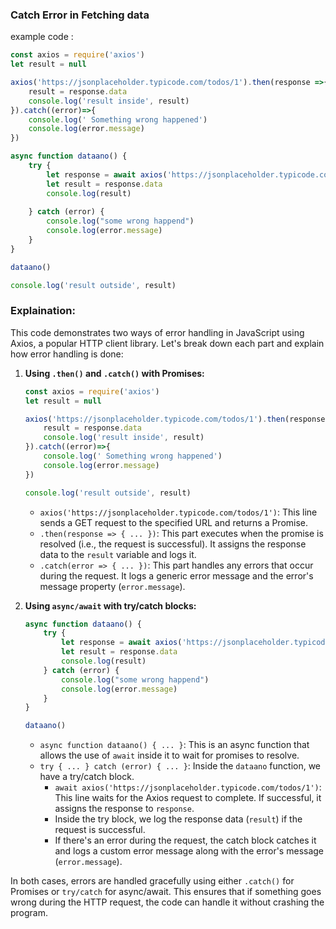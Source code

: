 ### Catch Error in Fetching data

example code :
```js
const axios = require('axios')
let result = null

axios('https://jsonplaceholder.typicode.com/todos/1').then(response =>{ 
    result = response.data
    console.log('result inside', result)
}).catch((error)=>{
    console.log(' Something wrong happened')
    console.log(error.message)
})

async function dataano() {
    try {
        let response = await axios('https://jsonplaceholder.typicode.com/todos/1')
        let result = response.data
        console.log(result)
          
    } catch (error) {
        console.log("some wrong happend")
        console.log(error.message)
    }
}

dataano()

console.log('result outside', result)

```

### Explaination:

This code demonstrates two ways of error handling in JavaScript using Axios, a popular HTTP client library. Let's break down each part and explain how error handling is done:

1. **Using `.then()` and `.catch()` with Promises:**
   ```js
   const axios = require('axios')
   let result = null

   axios('https://jsonplaceholder.typicode.com/todos/1').then(response =>{ 
       result = response.data
       console.log('result inside', result)
   }).catch((error)=>{
       console.log(' Something wrong happened')
       console.log(error.message)
   })

   console.log('result outside', result)
   ```
   - `axios('https://jsonplaceholder.typicode.com/todos/1')`: This line sends a GET request to the specified URL and returns a Promise.
   - `.then(response => { ... })`: This part executes when the promise is resolved (i.e., the request is successful). It assigns the response data to the `result` variable and logs it.
   - `.catch(error => { ... })`: This part handles any errors that occur during the request. It logs a generic error message and the error's message property (`error.message`).

2. **Using `async/await` with try/catch blocks:**
   ```js
   async function dataano() {
       try {
           let response = await axios('https://jsonplaceholder.typicode.com/todos/1')
           let result = response.data
           console.log(result)
       } catch (error) {
           console.log("some wrong happend")
           console.log(error.message)
       }
   }

   dataano()
   ```
   - `async function dataano() { ... }`: This is an async function that allows the use of `await` inside it to wait for promises to resolve.
   - `try { ... } catch (error) { ... }`: Inside the `dataano` function, we have a try/catch block.
     - `await axios('https://jsonplaceholder.typicode.com/todos/1')`: This line waits for the Axios request to complete. If successful, it assigns the response to `response`.
     - Inside the try block, we log the response data (`result`) if the request is successful.
     - If there's an error during the request, the catch block catches it and logs a custom error message along with the error's message (`error.message`).

In both cases, errors are handled gracefully using either `.catch()` for Promises or `try/catch` for async/await. This ensures that if something goes wrong during the HTTP request, the code can handle it without crashing the program.
